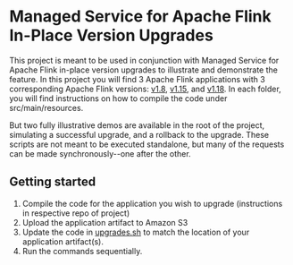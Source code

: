 # Managed Service for Apache Flink In-Place Version Upgrades

This project is meant to be used in conjunction with Managed Service for Apache Flink in-place version upgrades to illustrate and demonstrate the feature. In this project you will find 3 Apache Flink applications with 3 corresponding Apache Flink versions: [v1.8](1_8), [v1.15](1_15), and [v1.18](1_18). In each folder, you will find instructions on how to compile the code under src/main/resources. 

But two fully illustrative demos are available in the root of the project, simulating a successful upgrade, and a rollback to the upgrade. These scripts are not meant to be executed standalone, but many of the requests can be made synchronously--one after the other.

## Getting started

1. Compile the code for the application you wish to upgrade (instructions in respective repo of project)
2. Upload the application artifact to Amazon S3
3. Update the code in [upgrades.sh](upgrades.sh) to match the location of your application artifact(s).
4. Run the commands sequentially.

